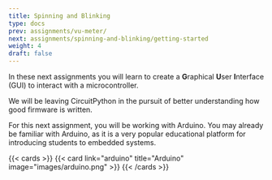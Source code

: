 ```yaml
---
title: Spinning and Blinking
type: docs
prev: assignments/vu-meter/
next: assignments/spinning-and-blinking/getting-started
weight: 4
draft: false
---
```


<!-- In this assignment you will learn to create a **G**raphical **U**ser **I**nterface (GUI) to interact with a microcontroller.

**You are faced with an important decision.**

We will be leaving CircuitPython in the pursuit of better understanding how good -- production ready -- firmware is written.

For this assignment, you have **two** options for how to proceed:

{{< cards >}}
  {{< card link="arduino" title="Arduino" image="images/arduino.png" >}}
  {{< card link="rust" title="Rust" image="images/ferris.png" subtitle="This little guy is named Ferris :)" >}}
{{< /cards >}}

You may already be familiar with Arduino, as it is a very popular educational platform for introducing students to embedded systems. If
you don't want these assignments to be any more challenging than they already are, or you aren't particularly passionate about/interested in
embedded systems, you should select this option.

You may have *heard* of Rust, or even tried it! Rust as an embedded systems language is a brand new field on the bleeding edge of industry.
As such, there are less resources, it is incomplete, and it is ever changing. If you want a challenge, to get a *much* better understanding of
how microcontrollers actually work, and a taste of the future, we recommend this option. -->

In these next assignments you will learn to create a **G**raphical **U**ser **I**nterface (GUI) to interact with a microcontroller.

We will be leaving CircuitPython in the pursuit of better understanding how good  firmware is written. 

For this next assignment, you will be working with Arduino. You may already be familiar with Arduino, as it is a very popular educational platform for introducing students to embedded systems.

{{< cards >}}
  {{< card link="arduino" title="Arduino" image="images/arduino.png" >}}
{{< /cards >}}
